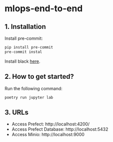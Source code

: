 # mlops-end-to-end

## 1. Installation

Install pre-commit:

```bash
pip install pre-commit
pre-commit instal
```

Install black [here](https://black.readthedocs.io/en/stable/integrations/editors.html).

## 2. How to get started?

Run the following command:

```
poetry run jupyter lab
```

## 3. URLs

- Access Prefect: http://localhost:4200/
- Access Prefect Database: http://localhost:5432
- Access Minio: http://localhost:9000
